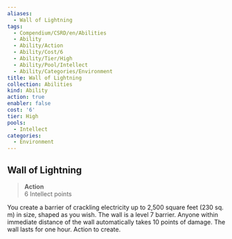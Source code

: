 ```yaml
---
aliases:
  - Wall of Lightning
tags:
  - Compendium/CSRD/en/Abilities
  - Ability
  - Ability/Action
  - Ability/Cost/6
  - Ability/Tier/High
  - Ability/Pool/Intellect
  - Ability/Categories/Environment
title: Wall of Lightning
collection: Abilities
kind: Ability
action: true
enabler: false
cost: '6'
tier: High
pools:
  - Intellect
categories:
  - Environment
---
```

## Wall of Lightning  
>**Action**  
>6 Intellect points
  
You create a barrier of crackling electricity up to 2,500 square feet (230 sq. m) in size, shaped as you wish. The wall is a level 7 barrier. Anyone within immediate distance of the wall automatically takes 10 points of damage. The wall lasts for one hour. Action to create.